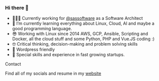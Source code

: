 ### Hi there 👋

- 👨🏽‍💻 Currently working for [@sassoftware](https://github.com/sassoftware) as a Software Architect
- 🌱 I’m currently learning everything about Linux, Cloud, AI and maybe a good programming language.
- 😎 Working with Linux since 2014 AWS, GCP, Ansible, Scripting and Docker, all the cloud stuff and some Python, PHP and Vue.JS coding :)
- 🤓 Critical thinking, decision-making and problem solving skills
- 🤫 Wordpress friendly
- 🫡 Special skills and experience in fast growing startups.

Contact

Find all of my socials and resume in my [website](https://alexmilano.netlify.app/)


